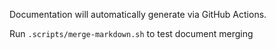 Documentation will automatically generate via GitHub Actions.

Run `.scripts/merge-markdown.sh` to test document merging